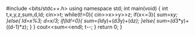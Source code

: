 
#include <bits/stdc++.h>
using namespace std;
int main(void) {
int t,x,y,z,sum,d,ld;
cin>>t;
while(t!=0){
 cin>>x>>y>>z;
 if(x<=3){
 sum=x*y;
 }else{
 ld=x%3;
 d=x/3;
 if(ld!=0){
 sum=(ld*y)+(d*3*y)+(d*z);
 }else{
 sum=(d*3*y)+((d-1)*z);
 }
 }
 cout<<sum<<endl;
 t--;
}
return 0;
}
